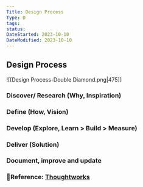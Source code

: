 ```yaml
---
Title: Design Process
Type: D
tags: 
status: 
DateStarted: 2023-10-10
DateModified: 2023-10-10
---
```

## Design Process 
![[Design Process-Double Diamond.png|475]]

### Discover/ Research (Why, Inspiration)

### Define (How, Vision)

### Develop (Explore, Learn > Build > Measure)

### Deliver (Solution)

### Document, improve and update

### 📌Reference: [Thoughtworks](https://www.thoughtworks.com/insights/blog/double-diamond?ref=tuesday.vn)